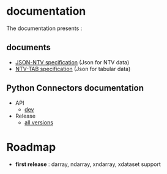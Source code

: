 # documentation

The documentation presents :

## documents

- [JSON-NTV specification](https://loco-philippe.github.io/ES/JSON%20semantic%20format%20(JSON-NTV).htm) (Json for NTV data)
- [NTV-TAB specification](https://loco-philippe.github.io/ES/NTV%20tabular%20format%20(NTV-TAB).htm) (Json for tabular data)

## Python Connectors documentation

- API
  - [dev](https://loco-philippe.github.io/ntv-numpy/ntv_numpy.html)
- Release
  - [all versions](https://github.com/loco-philippe/ntv-numpy/tree/main/docs/release.rst)

# Roadmap

- **first release** : darray, ndarray, xndarray, xdataset support

